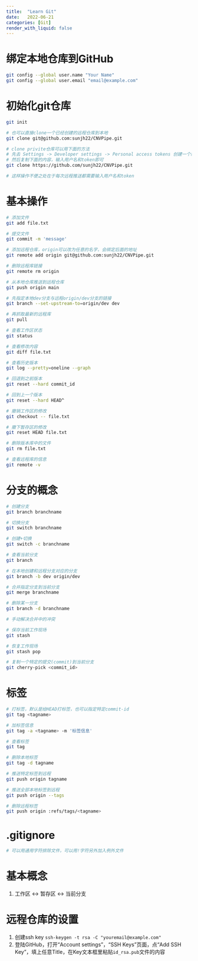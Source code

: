 ```yaml
---
title:  "Learn Git"
date:   2022-06-21
categories: [Git]
render_with_liquid: false
---
```


# 绑定本地仓库到GitHub
```bash
git config --global user.name "Your Name"
git config --global user.email "email@example.com"
```

# 初始化git仓库
``` bash
git init

# 也可以直接clone一个已经创建的远程仓库到本地
git clone git@github.com:sunjh22/CNVPipe.git

# clone privite仓库可以用下面的方法
# 先去 Settings -> Developer settings -> Personal access tokens 创建一个新token
# 然后复制下面的内容，输入用户名和token即可
git clone https://github.com/sunjh22/CNVPipe.git

# 这样操作不便之处在于每次远程推送都需要输入用户名和token
```

# 基本操作
```bash
# 添加文件
git add file.txt

# 提交文件
git commit -m 'message'

# 添加远程仓库，origin可以改为任意的名字，会绑定后面的地址
git remote add origin git@github.com:sunjh22/CNVPipe.git

# 删除远程库链接
git remote rm origin

# 从本地仓库推送到远程仓库
git push origin main

# 先指定本地dev分支与远程origin/dev分支的链接
git branch --set-upstream-to=origin/dev dev

# 再抓取最新的远程库
git pull

# 查看工作区状态
git status

# 查看修改内容
git diff file.txt

# 查看历史版本
git log --pretty=oneline --graph

# 回退到之前版本
git reset --hard commit_id

# 回到上一个版本
git reset --hard HEAD^

# 撤销工作区的修改
git checkout -- file.txt

# 撤下暂存区的修改
git reset HEAD file.txt

# 删除版本库中的文件
git rm file.txt

# 查看远程库的信息
git remote -v
```

# 分支的概念
```bash
# 创建分支
git branch branchname

# 切换分支
git switch branchname

# 创建+切换
git switch -c branchname

# 查看当前分支
git branch

# 在本地创建和远程分支对应的分支
git branch -b dev origin/dev

# 合并指定分支到当前分支
git merge branchname

# 删除某一分支
git branch -d branchname

# 手动解决合并中的冲突

# 保存当前工作现场
git stash

# 恢复工作现场
git stash pop

# 复制一个特定的提交(commit)到当前分支
git cherry-pick <commit_id>
```

# 标签
```bash
# 打标签，默认是给HEAD打标签，也可以指定特定commit-id
git tag <tagname>

# 加标签信息
git tag -a <tagname> -m '标签信息'

# 查看标签
git tag

# 删除本地标签
git tag -d tagname

# 推送特定标签到远程
git push origin tagname

# 推送全部本地标签到远程
git push origin --tags

# 删除远程标签
git push origin :refs/tags/<tagname>

```

# .gitignore
```bash
# 可以用通用字符排除文件，可以用!字符另外加入例外文件
```

# 基本概念
1. 工作区 <-> 暂存区 <-> 当前分支

# 远程仓库的设置
1. 创建ssh key `ssh-keygen -t rsa -C "youremail@example.com"`
2. 登陆GitHub，打开“Account settings”，“SSH Keys”页面，点“Add SSH Key”，填上任意Title，在Key文本框里粘贴`id_rsa.pub`文件的内容
